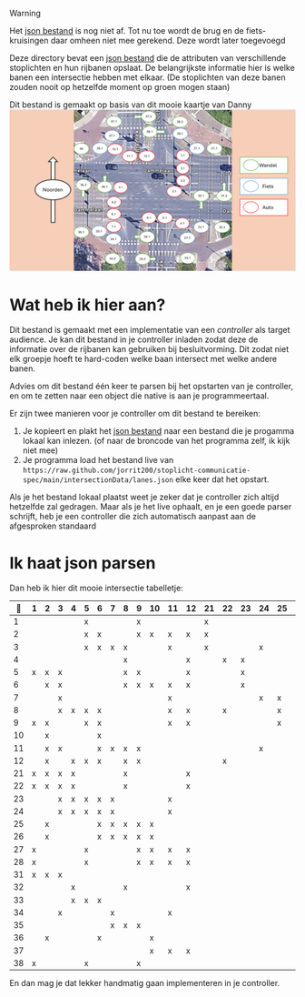 ﻿> [!Warning] 
> Het [json bestand](./lanes.json) is nog niet af. 
> Tot nu toe wordt de brug en de fiets-kruisingen daar omheen niet mee gerekend.
> Deze wordt later toegevoegd 

Deze directory bevat een [json bestand](./lanes.json) die de attributen van verschillende stoplichten en hun rijbanen opslaat.
De belangrijkste informatie hier is welke banen een intersectie hebben met elkaar. 
(De stoplichten van deze banen zouden nooit op hetzelfde moment op groen mogen staan)

Dit bestand is gemaakt op basis van dit mooie kaartje van Danny
![Intersectie met legenda](../assets/intersection.png)

# Wat heb ik hier aan?
Dit bestand is gemaakt met een implementatie van een *controller* als target audience.
Je kan dit bestand in je controller inladen zodat deze de informatie over de rijbanen kan gebruiken bij besluitvorming.
Dit zodat niet elk groepje hoeft te hard-coden welke baan intersect met welke andere banen.

Advies om dit bestand één keer te parsen bij het opstarten van je controller, en om te zetten naar een object die native is aan je programmeertaal.

Er zijn twee manieren voor je controller om dit bestand te bereiken:
1. Je kopieert en plakt het [json bestand](./lanes.json) naar een bestand die je progamma lokaal kan inlezen. (of naar de broncode van het programma zelf, ik kijk niet mee)
2. Je programma load het bestand live van ``https://raw.github.com/jorrit200/stoplicht-communicatie-spec/main/intersectionData/lanes.json`` elke keer dat het opstart.

Als je het bestand lokaal plaatst weet je zeker dat je controller zich altijd hetzelfde zal gedragen. Maar als je het live ophaalt, en je een goede parser schrijft, heb je een controller die zich automatisch aanpast aan de afgesproken standaard

# Ik haat json parsen
Dan heb ik hier dit mooie intersectie tabelletje:

| 🚦 | 1 | 2 | 3 | 4 | 5 | 6 | 7 | 8 | 9 | 10 | 11 | 12 | 21 | 22 | 23 | 24 | 25 | 26 | 27 | 28 | 31 | 32 | 33 | 34 | 35 | 36 | 37 | 38 |
|----|---|---|---|---|---|---|---|---|---|----|----|----|----|----|----|----|----|----|----|----|----|----|----|----|----|----|----|----|
| 1  |   |   |   |   | x |   |   |   | x |    |    |    | x  |    |    |    |    |    |    | x  | x  |    |    |    |    |    |    | x  |
| 2  |   |   |   |   | x | x |   |   | x | x  | x  | x  | x  |    |    |    |    | x  |    |    | x  |    |    |    |    | x  |    |    |
| 3  |   |   |   |   | x | x | x | x |   |    | x  |    | x  |    |    | x  |    |    |    |    | x  |    |    | x  |    |    |    |    |
| 4  |   |   |   |   |   |   |   | x |   |    |    | x  |    | x  | x  |    |    |    |    |    |    | x  | x  |    |    |    |    |    |
| 5  | x | x | x |   |   |   |   | x | x |    |    | x  |    |    | x  |    |    |    |    | x  |    |    | x  |    |    |    |    | x  |
| 6  |   | x | x |   |   |   |   | x | x | x  | x  | x  |    |    | x  |    |    | x  |    |    |    |    | x  |    |    | x  |    |    |
| 7  |   |   | x |   |   |   |   |   |   |    | x  |    |    |    |    | x  | x  |    |    |    |    |    |    | x  | x  |    |    |    |
| 8  |   |   | x | x | x | x |   |   |   |    | x  | x  |    | x  |    |    | x  |    |    |    |    | x  |    |    | x  |    |    |    |
| 9  | x | x |   |   | x | x |   |   |   |    | x  | x  |    |    |    |    | x  |    |    | x  |    |    |    |    | x  |    |    | x  |
| 10 |   | x |   |   |   | x |   |   |   |    |    |    |    |    |    |    |    | x  | x  |    |    |    |    |    |    | x  | x  |    |
| 11 |   | x | x |   |   | x | x | x | x |    |    |    |    |    |    | x  |    |    | x  |    |    |    |    | x  |    |    | x  |    |
| 12 |   | x |   | x | x | x |   | x | x |    |    |    |    | x  |    |    |    |    | x  |    |    | x  |    |    |    |    | x  |    |
| 21 | x | x | x | x |   |   |   | x |   |    |    | x  |    |    |    |    |    |    |    |    |    |    |    |    |    |    |    |    |
| 22 | x | x | x | x |   |   |   | x |   |    |    | x  |    |    |    |    |    |    |    |    |    |    |    |    |    |    |    |    |
| 23 |   |   | x | x | x | x | x |   |   |    | x  |    |    |    |    |    |    |    |    |    |    |    |    |    |    |    |    |    |
| 24 |   |   | x | x | x | x | x |   |   |    | x  |    |    |    |    |    |    |    |    |    |    |    |    |    |    |    |    |    |
| 25 |   | x |   |   |   | x | x | x | x | x  |    |    |    |    |    |    |    |    |    |    |    |    |    |    |    |    |    |    |
| 26 |   | x |   |   |   | x | x | x | x | x  |    |    |    |    |    |    |    |    |    |    |    |    |    |    |    |    |    |    |
| 27 | x |   |   |   | x |   |   |   | x | x  | x  | x  |    |    |    |    |    |    |    |    |    |    |    |    |    |    |    |    |
| 28 | x |   |   |   | x |   |   |   | x | x  | x  | x  |    |    |    |    |    |    |    |    |    |    |    |    |    |    |    |    |
| 31 | x | x | x |   |   |   |   |   |   |    |    |    |    |    |    |    |    |    |    |    |    |    |    |    |    |    |    |    |
| 32 |   |   |   | x |   |   |   | x |   |    |    | x  |    |    |    |    |    |    |    |    |    |    |    |    |    |    |    |    |
| 33 |   |   |   | x | x | x |   |   |   |    |    |    |    |    |    |    |    |    |    |    |    |    |    |    |    |    |    |    |
| 34 |   |   | x |   |   |   | x |   |   |    | x  |    |    |    |    |    |    |    |    |    |    |    |    |    |    |    |    |    |
| 35 |   |   |   |   |   |   | x | x | x |    |    |    |    |    |    |    |    |    |    |    |    |    |    |    |    |    |    |    |
| 36 |   | x |   |   |   | x |   |   |   | x  |    |    |    |    |    |    |    |    |    |    |    |    |    |    |    |    |    |    |
| 37 |   |   |   |   |   |   |   |   |   | x  | x  | x  |    |    |    |    |    |    |    |    |    |    |    |    |    |    |    |    |
| 38 | x |   |   |   | x |   |   |   | x |    |    |    |    |    |    |    |    |    |    |    |    |    |    |    |    |    |    |    |

En dan mag je dat lekker handmatig gaan implementeren in je controller.